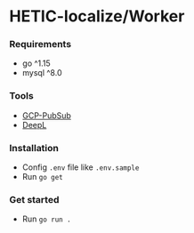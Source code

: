 # HETIC-localize/Worker

### Requirements

- go ^1.15
- mysql ^8.0

### Tools

- [GCP-PubSub](https://cloud.google.com/pubsub/docs/create-topic-client-libraries)
- [DeepL](https://www.deepl.com/docs-api)

### Installation

- Config `.env` file like `.env.sample`
- Run `go get`

### Get started

- Run `go run .`